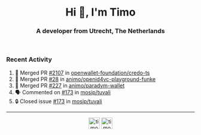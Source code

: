<h1 align="center">Hi 👋, I'm Timo</h1>
<h3 align="center">A developer from Utrecht, The Netherlands</h3>
<br/>
<!-- https://github.com/rahuldkjain/github-profile-readme-generator --!>

<!--  <p align="left"><img src="https://github-readme-stats.vercel.app/api?username=timoglastra&show_icons=true&count_private=true&" alt="timoglastra" /></p> --!>

<!--
Github language stats
<p align="left"><img src="https://github-readme-stats.vercel.app/api/top-langs/?username=timoglastra&layout=compact" alt="timoglastra" /><p>
-->

<!-- Codestats language stats -->
<!-- <p align="left"><img src="https://codestats-readme.vercel.app/api/top-langs/?username=timoglastra&layout=compact&language_count=12" alt="timoglastra" /><p>    --!>
  
<h3>Recent Activity</h3>

<!--START_SECTION:activity-->
1. 🎉 Merged PR [#2107](https://github.com/openwallet-foundation/credo-ts/pull/2107) in [openwallet-foundation/credo-ts](https://github.com/openwallet-foundation/credo-ts)
2. 🎉 Merged PR [#28](https://github.com/animo/openid4vc-playground-funke/pull/28) in [animo/openid4vc-playground-funke](https://github.com/animo/openid4vc-playground-funke)
3. 🎉 Merged PR [#227](https://github.com/animo/paradym-wallet/pull/227) in [animo/paradym-wallet](https://github.com/animo/paradym-wallet)
4. 🗣 Commented on [#173](https://github.com/mosip/tuvali/issues/173#issuecomment-2497697672) in [mosip/tuvali](https://github.com/mosip/tuvali)
5. 🔒 Closed issue [#173](https://github.com/mosip/tuvali/issues/173) in [mosip/tuvali](https://github.com/mosip/tuvali)
<!--END_SECTION:activity-->

---

<p align="center">
<a href="https://twitter.com/timoglastra" target="blank"><img align="center" src="https://cdn.jsdelivr.net/npm/simple-icons@3.0.1/icons/twitter.svg" alt="timoglastra" height="30" width="30" /></a>
<a href="https://linkedin.com/in/timoglastra" target="blank"><img align="center" src="https://cdn.jsdelivr.net/npm/simple-icons@3.0.1/icons/linkedin.svg" alt="timoglastra" height="30" width="30" /></a>
</p>



